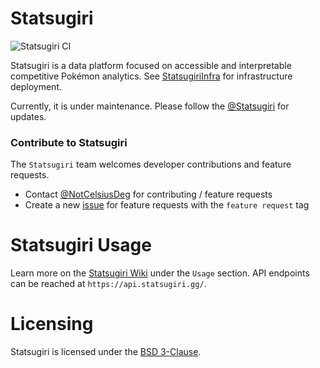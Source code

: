 # Statsugiri

![Statsugiri CI](https://github.com/StatsugiriGG/Statsugiri/actions/workflows/on-push.yml/badge.svg)

Statsugiri is a data platform focused on accessible and interpretable competitive Pokémon analytics. See [StatsugiriInfra](https://github.com/Statsugiri/StatsugiriInfra) for infrastructure deployment.

Currently, it is under maintenance. Please follow the [@Statsugiri](https://twitter.com/Statsugiri) for updates.

### Contribute to Statsugiri

The `Statsugiri` team welcomes developer contributions and feature requests.

-   Contact [@NotCelsiusDeg](https://twitter.com/NotCelsiusDeg) for contributing / feature requests
-   Create a new [issue](https://github.com/Statsugiri/Statsugiri/issues) for feature requests with the `feature request` tag

# Statsugiri Usage

Learn more on the [Statsugiri Wiki](https://github.com/Statsugiri/Statsugiri/wiki) under the `Usage` section. API endpoints can be reached at `https://api.statsugiri.gg/`.

# Licensing

Statsugiri is licensed under the [BSD 3-Clause](https://github.com/Statsugiri/Statsugiri/blob/master/LICENSE).
